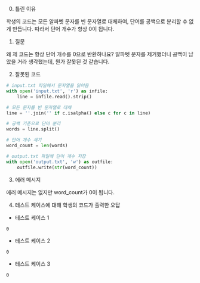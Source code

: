 0. 틀린 이유

학생의 코드는 모든 알파벳 문자를 빈 문자열로 대체하여, 단어를 공백으로 분리할 수 없게 만듭니다. 따라서 단어 개수가 항상 0이 됩니다.

1. 질문

왜 제 코드는 항상 단어 개수를 0으로 반환하나요? 알파벳 문자를 제거했더니 공백이 남았을 거라 생각했는데, 뭔가 잘못된 것 같습니다.

2. 잘못된 코드

```python
# input.txt 파일에서 문자열을 읽어옴
with open('input.txt', 'r') as infile:
    line = infile.read().strip()

# 모든 문자를 빈 문자열로 대체
line = ''.join('' if c.isalpha() else c for c in line)

# 공백 기준으로 단어 분리
words = line.split()

# 단어 개수 세기
word_count = len(words)

# output.txt 파일에 단어 개수 저장
with open('output.txt', 'w') as outfile:
    outfile.write(str(word_count))
```

3. 에러 메시지

에러 메시지는 없지만 word_count가 0이 됩니다.

4. 테스트 케이스에 대해 학생의 코드가 출력한 오답

- 테스트 케이스 1

```
0
```

- 테스트 케이스 2

```
0
```

- 테스트 케이스 3

```
0
```